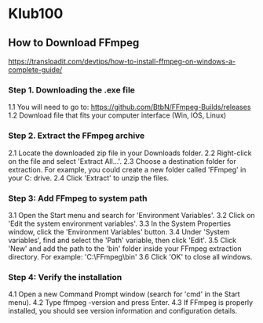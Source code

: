 # Klub100


## **How to Download FFmpeg** ##
https://transloadit.com/devtips/how-to-install-ffmpeg-on-windows-a-complete-guide/
### Step 1. Downloading the .exe file ###
1.1 You will need to go to: https://github.com/BtbN/FFmpeg-Builds/releases
1.2 Download file that fits your computer interface (Win, IOS, Linux)
### Step 2. Extract the FFmpeg archive ###
2.1 Locate the downloaded zip file in your Downloads folder.
2.2 Right-click on the file and select 'Extract All...'.
2.3 Choose a destination folder for extraction. For example, you could create a new folder called 'FFmpeg' in your C: drive.
2.4 Click 'Extract' to unzip the files.
### Step 3: Add FFmpeg to system path ###
3.1 Open the Start menu and search for 'Environment Variables'.
3.2 Click on 'Edit the system environment variables'.
3.3 In the System Properties window, click the 'Environment Variables' button.
3.4 Under 'System variables', find and select the 'Path' variable, then click 'Edit'.
3.5 Click 'New' and add the path to the 'bin' folder inside your FFmpeg extraction directory. For example: 'C:\FFmpeg\bin'
3.6 Click 'OK' to close all windows.
### Step 4: Verify the installation ###
4.1 Open a new Command Prompt window (search for 'cmd' in the Start menu).
4.2 Type ffmpeg -version and press Enter.
4.3 If FFmpeg is properly installed, you should see version information and configuration details.
